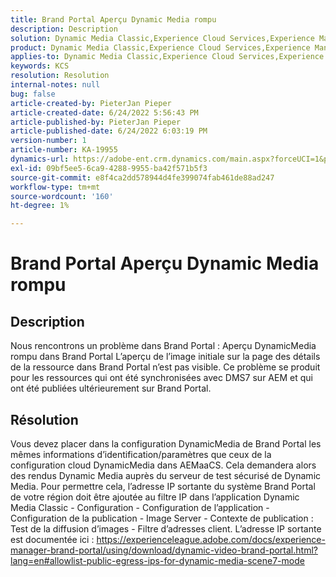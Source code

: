 ```yaml
---
title: Brand Portal Aperçu Dynamic Media rompu
description: Description
solution: Dynamic Media Classic,Experience Cloud Services,Experience Manager,Experience Manager as a Cloud Service
product: Dynamic Media Classic,Experience Cloud Services,Experience Manager,Experience Manager as a Cloud Service
applies-to: Dynamic Media Classic,Experience Cloud Services,Experience Manager Assets,Experience Manager as a Cloud Service,Experience Manager 6.5
keywords: KCS
resolution: Resolution
internal-notes: null
bug: false
article-created-by: PieterJan Pieper
article-created-date: 6/24/2022 5:56:43 PM
article-published-by: PieterJan Pieper
article-published-date: 6/24/2022 6:03:19 PM
version-number: 1
article-number: KA-19955
dynamics-url: https://adobe-ent.crm.dynamics.com/main.aspx?forceUCI=1&pagetype=entityrecord&etn=knowledgearticle&id=4c79a1fd-e6f3-ec11-bb3d-6045bd015716
exl-id: 09bf5ee5-6ca9-4288-9955-ba42f571b5f3
source-git-commit: e8f4ca2dd578944d4fe399074fab461de88ad247
workflow-type: tm+mt
source-wordcount: '160'
ht-degree: 1%

---
```


# Brand Portal Aperçu Dynamic Media rompu

## Description


Nous rencontrons un problème dans Brand Portal : Aperçu DynamicMedia rompu dans Brand Portal L’aperçu de l’image initiale sur la page des détails de la ressource dans Brand Portal n’est pas visible. Ce problème se produit pour les ressources qui ont été synchronisées avec DMS7 sur AEM et qui ont été publiées ultérieurement sur Brand Portal.


## Résolution


Vous devez placer dans la configuration DynamicMedia de Brand Portal les mêmes informations d’identification/paramètres que ceux de la configuration cloud DynamicMedia dans AEMaaCS.
Cela demandera alors des rendus Dynamic Media auprès du serveur de test sécurisé de Dynamic Media. Pour permettre cela, l’adresse IP sortante du système Brand Portal de votre région doit être ajoutée au filtre IP dans l’application Dynamic Media Classic - Configuration - Configuration de l’application - Configuration de la publication - Image Server - Contexte de publication : Test de la diffusion d’images - Filtre d’adresses client.
L’adresse IP sortante est documentée ici : https://experienceleague.adobe.com/docs/experience-manager-brand-portal/using/download/dynamic-video-brand-portal.html?lang=en#allowlist-public-egress-ips-for-dynamic-media-scene7-mode
